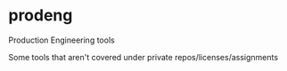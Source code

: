 # prodeng
Production Engineering tools

Some tools that aren't covered under private repos/licenses/assignments
